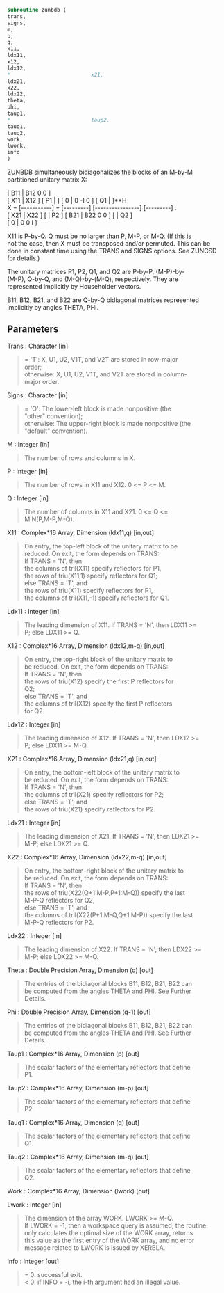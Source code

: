 ```fortran  
subroutine zunbdb (  
trans,  
signs,  
m,  
p,  
q,  
x11,  
ldx11,  
x12,  
ldx12,  
*                          x21,  
ldx21,  
x22,  
ldx22,  
theta,  
phi,  
taup1,  
*                          taup2,  
tauq1,  
tauq2,  
work,  
lwork,  
info  
)  
```  
  
ZUNBDB simultaneously bidiagonalizes the blocks of an M-by-M  
partitioned unitary matrix X:  
  
[ B11 | B12 0  0 ]  
[ X11 | X12 ]   [ P1 |    ] [  0  |  0 -I  0 ] [ Q1 |    ]**H  
X = [-----------] = [---------] [----------------] [---------]   .  
[ X21 | X22 ]   [    | P2 ] [ B21 | B22 0  0 ] [    | Q2 ]  
[  0  |  0  0  I ]  
  
X11 is P-by-Q. Q must be no larger than P, M-P, or M-Q. (If this is  
not the case, then X must be transposed and/or permuted. This can be  
done in constant time using the TRANS and SIGNS options. See ZUNCSD  
for details.)  
  
The unitary matrices P1, P2, Q1, and Q2 are P-by-P, (M-P)-by-  
(M-P), Q-by-Q, and (M-Q)-by-(M-Q), respectively. They are  
represented implicitly by Householder vectors.  
  
B11, B12, B21, and B22 are Q-by-Q bidiagonal matrices represented  
implicitly by angles THETA, PHI.  
  
## Parameters  
Trans : Character [in]  
> = 'T':      X, U1, U2, V1T, and V2T are stored in row-major  
> order;  
> otherwise:  X, U1, U2, V1T, and V2T are stored in column-  
> major order.  
  
Signs : Character [in]  
> = 'O':      The lower-left block is made nonpositive (the  
> "other" convention);  
> otherwise:  The upper-right block is made nonpositive (the  
> "default" convention).  
  
M : Integer [in]  
> The number of rows and columns in X.  
  
P : Integer [in]  
> The number of rows in X11 and X12. 0 <= P <= M.  
  
Q : Integer [in]  
> The number of columns in X11 and X21. 0 <= Q <=  
> MIN(P,M-P,M-Q).  
  
X11 : Complex*16 Array, Dimension (ldx11,q) [in,out]  
> On entry, the top-left block of the unitary matrix to be  
> reduced. On exit, the form depends on TRANS:  
> If TRANS = 'N', then  
> the columns of tril(X11) specify reflectors for P1,  
> the rows of triu(X11,1) specify reflectors for Q1;  
> else TRANS = 'T', and  
> the rows of triu(X11) specify reflectors for P1,  
> the columns of tril(X11,-1) specify reflectors for Q1.  
  
Ldx11 : Integer [in]  
> The leading dimension of X11. If TRANS = 'N', then LDX11 >=  
> P; else LDX11 >= Q.  
  
X12 : Complex*16 Array, Dimension (ldx12,m-q) [in,out]  
> On entry, the top-right block of the unitary matrix to  
> be reduced. On exit, the form depends on TRANS:  
> If TRANS = 'N', then  
> the rows of triu(X12) specify the first P reflectors for  
> Q2;  
> else TRANS = 'T', and  
> the columns of tril(X12) specify the first P reflectors  
> for Q2.  
  
Ldx12 : Integer [in]  
> The leading dimension of X12. If TRANS = 'N', then LDX12 >=  
> P; else LDX11 >= M-Q.  
  
X21 : Complex*16 Array, Dimension (ldx21,q) [in,out]  
> On entry, the bottom-left block of the unitary matrix to  
> be reduced. On exit, the form depends on TRANS:  
> If TRANS = 'N', then  
> the columns of tril(X21) specify reflectors for P2;  
> else TRANS = 'T', and  
> the rows of triu(X21) specify reflectors for P2.  
  
Ldx21 : Integer [in]  
> The leading dimension of X21. If TRANS = 'N', then LDX21 >=  
> M-P; else LDX21 >= Q.  
  
X22 : Complex*16 Array, Dimension (ldx22,m-q) [in,out]  
> On entry, the bottom-right block of the unitary matrix to  
> be reduced. On exit, the form depends on TRANS:  
> If TRANS = 'N', then  
> the rows of triu(X22(Q+1:M-P,P+1:M-Q)) specify the last  
> M-P-Q reflectors for Q2,  
> else TRANS = 'T', and  
> the columns of tril(X22(P+1:M-Q,Q+1:M-P)) specify the last  
> M-P-Q reflectors for P2.  
  
Ldx22 : Integer [in]  
> The leading dimension of X22. If TRANS = 'N', then LDX22 >=  
> M-P; else LDX22 >= M-Q.  
  
Theta : Double Precision Array, Dimension (q) [out]  
> The entries of the bidiagonal blocks B11, B12, B21, B22 can  
> be computed from the angles THETA and PHI. See Further  
> Details.  
  
Phi : Double Precision Array, Dimension (q-1) [out]  
> The entries of the bidiagonal blocks B11, B12, B21, B22 can  
> be computed from the angles THETA and PHI. See Further  
> Details.  
  
Taup1 : Complex*16 Array, Dimension (p) [out]  
> The scalar factors of the elementary reflectors that define  
> P1.  
  
Taup2 : Complex*16 Array, Dimension (m-p) [out]  
> The scalar factors of the elementary reflectors that define  
> P2.  
  
Tauq1 : Complex*16 Array, Dimension (q) [out]  
> The scalar factors of the elementary reflectors that define  
> Q1.  
  
Tauq2 : Complex*16 Array, Dimension (m-q) [out]  
> The scalar factors of the elementary reflectors that define  
> Q2.  
  
Work : Complex*16 Array, Dimension (lwork) [out]  
  
Lwork : Integer [in]  
> The dimension of the array WORK. LWORK >= M-Q.  
> If LWORK = -1, then a workspace query is assumed; the routine  
> only calculates the optimal size of the WORK array, returns  
> this value as the first entry of the WORK array, and no error  
> message related to LWORK is issued by XERBLA.  
  
Info : Integer [out]  
> = 0:  successful exit.  
> < 0:  if INFO = -i, the i-th argument had an illegal value.  
  
